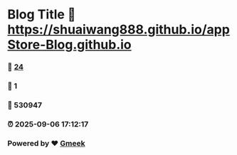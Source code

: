 # Blog Title :link: https://shuaiwang888.github.io/appStore-Blog.github.io 
### :page_facing_up: [24](https://shuaiwang888.github.io/appStore-Blog.github.io/tag.html) 
### :speech_balloon: 1 
### :hibiscus: 530947 
### :alarm_clock: 2025-09-06 17:12:17 
### Powered by :heart: [Gmeek](https://github.com/Meekdai/Gmeek)
